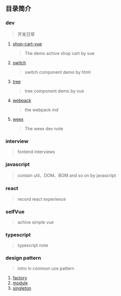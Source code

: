 ## 目录简介

### dev

> 开发日常

1. [shop-cart-vue](./dev/shop-cart-vue)
   > The demo achive shop cart by vue
2. [switch](./dev/switch)
   > switch component demo by html
3. [tree](./dev/tree)
   > tree component demo by vue
4. [webpack](./dev/webpack)
   > the webpack md
5. [weex](./dev/weex)
   > The weex dev note

### interview

> fontend interviews

### javascript

> contain util、DOM、BOM and so on by javascript

### react

> record react experience

### selfVue

> achive simple vue

### typescript

> typescript note

### design pattern

> intro in common use pattern

1. [factory](./DesignPattern/factory.html)
2. [module](./DesignPattern/module.html)
3. [singleton](./DesignPattern/singleton.html)
